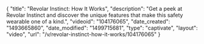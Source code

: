 {
    "title": "Revolar Instinct: How It Works",
    "description": "Get a peek at Revolar Instinct and discover the unique features that make this safety wearable one of a kind.",
    "videoid": "104176065",
    "date_created": "1493665860",
    "date_modified": "1499715681",
    "type": "captivate",
    "layout": "video",
    "url": "\/v\/revolar-instinct-how-it-works\/104176065"
}